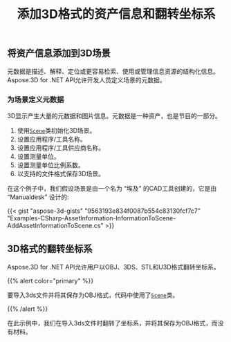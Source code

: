 ﻿---
title: 添加3D格式的资产信息和翻转坐标系
type: docs
weight: 10
url: /zh/net/add-an-asset-information-and-flip-coordinate-system-in-3d-formats/
description: 元数据是描述、解释、定位或更容易检索、使用或管理信息资源的结构化信息。Aspose.3D for .NET API允许开发人员定义场景的元数据。
---
## **将资产信息添加到3D场景**
元数据是描述、解释、定位或更容易检索、使用或管理信息资源的结构化信息。Aspose.3D for .NET API允许开发人员定义场景的元数据。
### **为场景定义元数据**
3D显示产生大量的元数据和图片信息。元数据是一种资产，也是节目的一部分。

1. 使用[`Scene`](https://reference.aspose.com/3d/net/aspose.threed/scene)类初始化3D场景。
1. 设置应用程序/工具名称。
1. 设置应用程序/工具供应商名称。
1. 设置测量单位。
1. 设置测量单位比例系数。
1. 以支持的文件格式保存3D场景。

在这个例子中，我们假设场景是由一个名为 “埃及” 的CAD工具创建的，它是由 “Manualdesk” 设计的:

{{< gist "aspose-3d-gists" "9563193e834f0087b554c83130fcf7c7" "Examples-CSharp-AssetInformation-InformationToScene-AddAssetInformationToScene.cs" >}}
## **3D格式的翻转坐标系**
Aspose.3D for .NET API允许用户以OBJ、3DS、STL和U3D格式翻转坐标系。

{{% alert color="primary" %}} 

要导入3ds文件并将其保存为OBJ格式，代码中使用了[`Scene`](https://reference.aspose.com/3d/net/aspose.threed/scene)类。

{{% /alert %}} 

在此示例中，我们在导入3ds文件时翻转了坐标系，并将其保存为OBJ格式，而没有材料。
